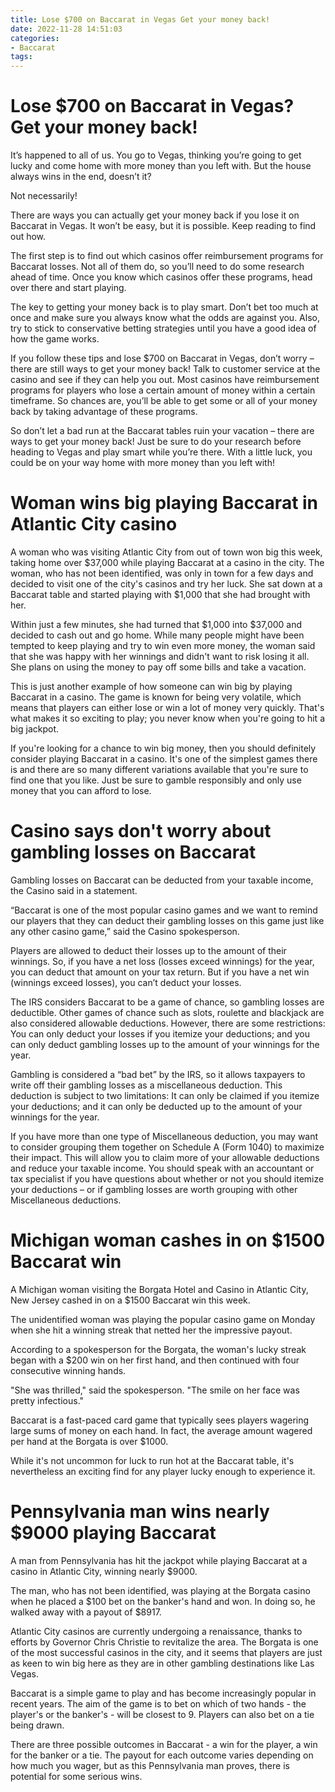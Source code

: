 ```yaml
---
title: Lose $700 on Baccarat in Vegas Get your money back!
date: 2022-11-28 14:51:03
categories:
- Baccarat
tags:
---
```



#  Lose $700 on Baccarat in Vegas? Get your money back!

It’s happened to all of us. You go to Vegas, thinking you’re going to get lucky and come home with more money than you left with. But the house always wins in the end, doesn’t it?

Not necessarily!

There are ways you can actually get your money back if you lose it on Baccarat in Vegas. It won’t be easy, but it is possible. Keep reading to find out how.

The first step is to find out which casinos offer reimbursement programs for Baccarat losses. Not all of them do, so you’ll need to do some research ahead of time. Once you know which casinos offer these programs, head over there and start playing.

The key to getting your money back is to play smart. Don’t bet too much at once and make sure you always know what the odds are against you. Also, try to stick to conservative betting strategies until you have a good idea of how the game works.

If you follow these tips and lose $700 on Baccarat in Vegas, don’t worry – there are still ways to get your money back! Talk to customer service at the casino and see if they can help you out. Most casinos have reimbursement programs for players who lose a certain amount of money within a certain timeframe. So chances are, you’ll be able to get some or all of your money back by taking advantage of these programs.

So don’t let a bad run at the Baccarat tables ruin your vacation – there are ways to get your money back! Just be sure to do your research before heading to Vegas and play smart while you’re there. With a little luck, you could be on your way home with more money than you left with!

#  Woman wins big playing Baccarat in Atlantic City casino

A woman who was visiting Atlantic City from out of town won big this week, taking home over $37,000 while playing Baccarat at a casino in the city. The woman, who has not been identified, was only in town for a few days and decided to visit one of the city's casinos and try her luck. She sat down at a Baccarat table and started playing with $1,000 that she had brought with her.

Within just a few minutes, she had turned that $1,000 into $37,000 and decided to cash out and go home. While many people might have been tempted to keep playing and try to win even more money, the woman said that she was happy with her winnings and didn't want to risk losing it all. She plans on using the money to pay off some bills and take a vacation.

This is just another example of how someone can win big by playing Baccarat in a casino. The game is known for being very volatile, which means that players can either lose or win a lot of money very quickly. That's what makes it so exciting to play; you never know when you're going to hit a big jackpot.

If you're looking for a chance to win big money, then you should definitely consider playing Baccarat in a casino. It's one of the simplest games there is and there are so many different variations available that you're sure to find one that you like. Just be sure to gamble responsibly and only use money that you can afford to lose.

#  Casino says don't worry about gambling losses on Baccarat

Gambling losses on Baccarat can be deducted from your taxable income, the Casino said in a statement.

“Baccarat is one of the most popular casino games and we want to remind our players that they can deduct their gambling losses on this game just like any other casino game,” said the Casino spokesperson.

Players are allowed to deduct their losses up to the amount of their winnings. So, if you have a net loss (losses exceed winnings) for the year, you can deduct that amount on your tax return. But if you have a net win (winnings exceed losses), you can’t deduct your losses.

The IRS considers Baccarat to be a game of chance, so gambling losses are deductible. Other games of chance such as slots, roulette and blackjack are also considered allowable deductions. However, there are some restrictions: You can only deduct your losses if you itemize your deductions; and you can only deduct gambling losses up to the amount of your winnings for the year.

Gambling is considered a “bad bet” by the IRS, so it allows taxpayers to write off their gambling losses as a miscellaneous deduction. This deduction is subject to two limitations: It can only be claimed if you itemize your deductions; and it can only be deducted up to the amount of your winnings for the year.

If you have more than one type of Miscellaneous deduction, you may want to consider grouping them together on Schedule A (Form 1040) to maximize their impact. This will allow you to claim more of your allowable deductions and reduce your taxable income. You should speak with an accountant or tax specialist if you have questions about whether or not you should itemize your deductions – or if gambling losses are worth grouping with other Miscellaneous deductions.

#  Michigan woman cashes in on $1500 Baccarat win

A Michigan woman visiting the Borgata Hotel and Casino in Atlantic City, New Jersey cashed in on a $1500 Baccarat win this week.

The unidentified woman was playing the popular casino game on Monday when she hit a winning streak that netted her the impressive payout.

According to a spokesperson for the Borgata, the woman's lucky streak began with a $200 win on her first hand, and then continued with four consecutive winning hands.

"She was thrilled," said the spokesperson. "The smile on her face was pretty infectious."

Baccarat is a fast-paced card game that typically sees players wagering large sums of money on each hand. In fact, the average amount wagered per hand at the Borgata is over $1000.

While it's not uncommon for luck to run hot at the Baccarat table, it's nevertheless an exciting find for any player lucky enough to experience it.

#  Pennsylvania man wins nearly $9000 playing Baccarat

A man from Pennsylvania has hit the jackpot while playing Baccarat at a casino in Atlantic City, winning nearly $9000.

The man, who has not been identified, was playing at the Borgata casino when he placed a $100 bet on the banker's hand and won. In doing so, he walked away with a payout of $8917.

Atlantic City casinos are currently undergoing a renaissance, thanks to efforts by Governor Chris Christie to revitalize the area. The Borgata is one of the most successful casinos in the city, and it seems that players are just as keen to win big here as they are in other gambling destinations like Las Vegas.

Baccarat is a simple game to play and has become increasingly popular in recent years. The aim of the game is to bet on which of two hands - the player's or the banker's - will be closest to 9. Players can also bet on a tie being drawn.

There are three possible outcomes in Baccarat - a win for the player, a win for the banker or a tie. The payout for each outcome varies depending on how much you wager, but as this Pennsylvania man proves, there is potential for some serious wins.